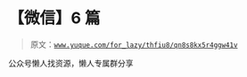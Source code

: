 # 【微信】6 篇

> 原文：[`www.yuque.com/for_lazy/thfiu8/qn8s8kx5r4ggw41v`](https://www.yuque.com/for_lazy/thfiu8/qn8s8kx5r4ggw41v)

公众号懒人找资源，懒人专属群分享